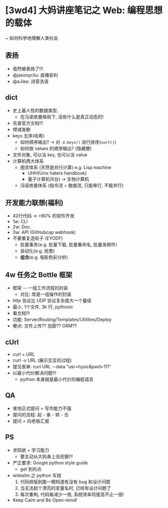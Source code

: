 # [3wd4] 大妈讲座笔记之 Web: 编程思想的载体
~ 如何科学地理解人类社会

## 表扬
* 竟然被表扬了!!!
* @jasonycliu: 直播安利
* @aJiea: 诗音法语

## dict
* 史上最人性的数据类型.
	+ 在冯诺依曼格局下, 没有什么是真正动态的!
* 先查官方文档!!!
* 增减查删
* keys 无序(哈希)  
	+ 如何顺序输出? → 对` d.keys()` 进行排序(`sort()`)
	+ 如何按 values 的顺序输出? (隐藏梗)
* 文件对象, 可以当 key, 也可以当 value
* 计算机两大体系
	+ 图灵体系 (天然是并行计算) e.g. Lisp machine
		- UHH(Unix haters handbook)
		- 量子计算机(6台) → 生物计算机
	+ 冯诺依曼体系 (指令流 + 数据流, 只能串行, 不能并行)

## 开发能力联想(福利)
* 42行代码 → >80% 的软件开发
* 1w: CLI
* 2w: Doc.
* 3w: API (GitHubcap webhook)
* 不要重复造轮子 (EYODF)
	* 批量事务(e.g. 批量下载, 批量重命名, 批量发邮件)
	* 自动化(e.g. 抢票)
	* **组合**(e.g. 电影色彩分析)

## 4w 任务之 Bottle 框架
* 框架 -- 一组工作流程的封装
	* 对比: 库是一组操作的封装
* http 协议比 UDP 协议复杂度大一个量级
* 最小, 1个文件, 3k 行, pythonic
* 看文档!!!
* 功能: Server/Routing/Templates/Utilities/Deploy
* 梗点: 文件上传?? 加密?? ORM??

## cUrl
* curl + URL
* curl -v URL (展示交互的过程)
* 提交表单: curl URL --data "usr=hysic&pwd=111"
* 以最小代价解决问题!!!
	* python 本身就是最小代价的编程语言

## QA
* 害怕正式提问 = 写作能力不强
* 提问的流程: 起 - 承 - 转 - 合
* 提问 = 向老板汇报

## PS
* 求知欲 + 学习能力
	* 要主动从大妈身上去挖掘!!!
* 严正要求: Google python style guide
	* get 到的点
* wileishn 之 python 军规
	1. 代码排版到能一眼知道有没有 bug 和设计问题
	2. 当无法起个漂亮的变量名时, 已经有设计问题了
	3. 每次重构, 代码每减少一倍, 系统效率将提高不止一倍!
* Keep Calm and Be Open-mind!


